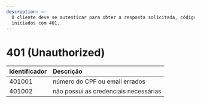```yaml
---
description: >-
  O cliente deve se autenticar para obter a resposta solicitada, códigos
  iniciados com 401.
---
```


# 401 \(Unauthorized\)

| Identificador | Descrição |
| :--- | :--- |
| 401001 | número do CPF ou email errados |
| 401002 | não possui as credenciais necessárias |

